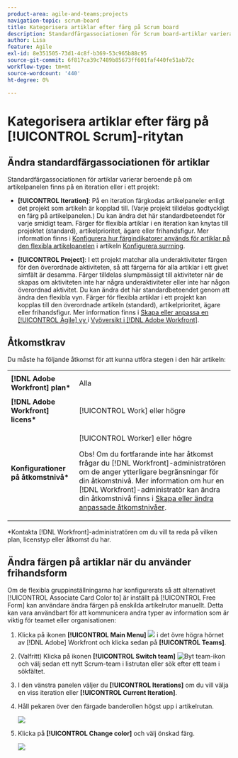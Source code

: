 ```yaml
---
product-area: agile-and-teams;projects
navigation-topic: scrum-board
title: Kategorisera artiklar efter färg på Scrum board
description: Standardfärgassociationen för Scrum board-artiklar varierar beroende på om artikelpanelen finns på en iteration eller i ett projekt.
author: Lisa
feature: Agile
exl-id: 8e351505-73d1-4c8f-b369-53c965b88c95
source-git-commit: 6f817ca39c7489b85673ff601faf440fe51ab72c
workflow-type: tm+mt
source-wordcount: '440'
ht-degree: 0%

---
```


# Kategorisera artiklar efter färg på [!UICONTROL Scrum]-ritytan

## Ändra standardfärgassociationen för artiklar

Standardfärgassociationen för artiklar varierar beroende på om artikelpanelen finns på en iteration eller i ett projekt:

* **[!UICONTROL Iteration]**: På en iteration färgkodas artikelpaneler enligt det projekt som artikeln är kopplad till. (Varje projekt tilldelas godtyckligt en färg på artikelpanelen.) Du kan ändra det här standardbeteendet för varje smidigt team. Färger för flexibla artiklar i en iteration kan knytas till projektet (standard), artikelprioritet, ägare eller frihandsfigur. Mer information finns i [Konfigurera hur färgindikatorer används för artiklar på den flexibla artikelpanelen](../../../agile/get-started-with-agile-in-workfront/configure-scrum.md#configur4) i artikeln [Konfigurera surrning](../../../agile/get-started-with-agile-in-workfront/configure-scrum.md).

* **[!UICONTROL Project]**: I ett projekt matchar alla underaktiviteter färgen för den överordnade aktiviteten, så att färgerna för alla artiklar i ett givet simfält är desamma. Färger tilldelas slumpmässigt till aktiviteter när de skapas om aktiviteten inte har några underaktiviteter eller inte har någon överordnad aktivitet. Du kan ändra det här standardbeteendet genom att ändra den flexibla vyn. Färger för flexibla artiklar i ett projekt kan kopplas till den överordnade artikeln (standard), artikelprioritet, ägare eller frihandsfigur. Mer information finns i [Skapa eller anpassa en [!UICONTROL Agile] vy ](../../../reports-and-dashboards/reports/reporting-elements/views-overview.md#customizing-an-agile-view) i [Vyöversikt i [!DNL Adobe Workfront]](../../../reports-and-dashboards/reports/reporting-elements/views-overview.md).

## Åtkomstkrav

Du måste ha följande åtkomst för att kunna utföra stegen i den här artikeln:

<table style="table-layout:auto"> 
 <col> 
 </col> 
 <col> 
 </col> 
 <tbody> 
  <tr> 
   <td role="rowheader"><strong>[!DNL Adobe Workfront] plan*</strong></td> 
   <td> <p>Alla</p> </td> 
  </tr> 
  <tr> 
   <td role="rowheader"><strong>[!DNL Adobe Workfront] licens*</strong></td> 
   <td> <p>[!UICONTROL Work] eller högre</p> </td> 
  </tr> 
  <tr> 
   <td role="rowheader"><strong>Konfigurationer på åtkomstnivå*</strong></td> 
   <td> <p>[!UICONTROL Worker] eller högre</p> <p>Obs! Om du fortfarande inte har åtkomst frågar du [!DNL Workfront]-administratören om de anger ytterligare begränsningar för din åtkomstnivå. Mer information om hur en [!DNL Workfront]-administratör kan ändra din åtkomstnivå finns i <a href="../../../administration-and-setup/add-users/configure-and-grant-access/create-modify-access-levels.md" class="MCXref xref">Skapa eller ändra anpassade åtkomstnivåer</a>.</p> </td> 
  </tr> 
 </tbody> 
</table>

&#42;Kontakta [!DNL Workfront]-administratören om du vill ta reda på vilken plan, licenstyp eller åtkomst du har.

## Ändra färgen på artiklar när du använder frihandsform

Om de flexibla gruppinställningarna har konfigurerats så att alternativet [!UICONTROL Associate Card Color to] är inställt på [!UICONTROL Free Form] kan användare ändra färgen på enskilda artikelrutor manuellt. Detta kan vara användbart för att kommunicera andra typer av information som är viktig för teamet eller organisationen:

1. Klicka på ikonen **[!UICONTROL Main Menu]** ![](assets/main-menu-icon.png) i det övre högra hörnet av [!DNL Adobe] Workfront och klicka sedan på **[!UICONTROL Teams]**.

1. (Valfritt) Klicka på ikonen **[!UICONTROL Switch team]** ![Byt team-ikon](assets/switch-team-icon.png) och välj sedan ett nytt Scrum-team i listrutan eller sök efter ett team i sökfältet.

1. I den vänstra panelen väljer du **[!UICONTROL Iterations]** om du vill välja en viss iteration eller **[!UICONTROL Current Iteration]**.
1. Håll pekaren över den färgade banderollen högst upp i artikelrutan.

   ![](assets/agile-story-color1-nwe-350x140.png)

1. Klicka på **[!UICONTROL Change color]** och välj önskad färg.

   ![](assets/agile-story-color2-nwe-350x138.png)
